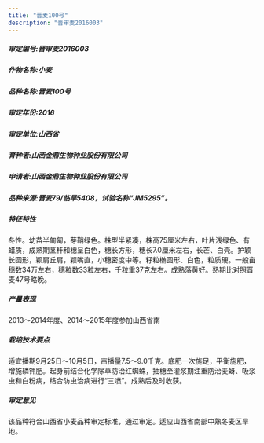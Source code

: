 ```yaml
---
title: "晋麦100号"
description: "晋审麦2016003"
---
```

##### 审定编号:晋审麦2016003

##### 作物名称:小麦

##### 品种名称:晋麦100号

##### 审定年份:2016

##### 审定单位:山西省

##### 育种者:山西金鼎生物种业股份有限公司

##### 申请者:山西金鼎生物种业股份有限公司

##### 品种来源:晋麦79/临旱5408，试验名称“JM5295”。

##### 特征特性
冬性。幼苗半匍匐，芽鞘绿色。株型半紧凑，株高75厘米左右，叶片浅绿色、有蜡质，成熟期茎秆和穗呈白色，穗长方形，穗长7.0厘米左右，长芒、白壳。护颖长圆形，颖肩丘肩，颖嘴直，小穗密度中等。籽粒椭圆形、白色，粒质硬。一般亩穗数34万左右，穗粒数33粒左右，千粒重37克左右。成熟落黄好。熟期比对照晋麦47号略晚。

##### 产量表现
2013～2014年度、2014～2015年度参加山西省南

##### 栽培技术要点
适宜播期9月25日～10月5日，亩播量7.5～9.0千克。底肥一次施足，平衡施肥，增施磷钾肥。起身前结合化学除草防治红蜘蛛，抽穗至灌浆期注重防治麦蚜、吸浆虫和白粉病，结合防虫治病进行“三喷”。成熟后及时收获。

##### 审定意见
该品种符合山西省小麦品种审定标准，通过审定。适应山西省南部中熟冬麦区旱地。
